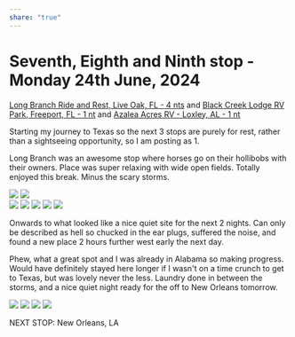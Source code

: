 ```yaml
---
share: "true"
---
```

<!--
published: 2024-02-07
image: https://library.wamphlett.net/photos/vamphlett/blog/7/L/IMG_5070.jpg
title: Seventh,Eighth and Ninth stop, Monday 24th June, 2024
slug: June24
next: New Orleans, LA
-->
# Seventh, Eighth and Ninth stop - Monday 24th June, 2024


[Long Branch Ride and Rest, Live Oak, FL - 4 nts](https://longbranchrestandride.com) and [Black Creek Lodge RV Park, Freeport, FL - 1 nt](https://www.blackcreeklodgerv.com) and [Azalea Acres RV - Loxley, AL - 1 nt](https://www.azaleaacresrvpark.com)

Starting my journey to Texas so the next 3 stops are purely for rest, rather than a sightseeing opportunity, so I am posting as 1.

Long Branch was an awesome stop where horses go on their hollibobs with their owners. Place was super relaxing with wide open fields. Totally enjoyed this break. Minus the scary storms.

<div class="images really small">
<img src="https://library.wamphlett.net/photos/vamphlett/blog/8/P/IMG_0037.jpg" />
<img src="https://library.wamphlett.net/photos/vamphlett/blog/8/P/IMG_0040.jpg" />
</div>
<div class="images really small">
<img src="https://library.wamphlett.net/photos/vamphlett/blog/8/L/IMG_0023.jpg" />
<img src="https://library.wamphlett.net/photos/vamphlett/blog/8/L/IMG_0024.jpg" />
<img src="https://library.wamphlett.net/photos/vamphlett/blog/8/L/IMG_0026.jpg" />
<img src="https://library.wamphlett.net/photos/vamphlett/blog/8/L/IMG_0032.jpg" />
<img src="https://library.wamphlett.net/photos/vamphlett/blog/8/L/IMG_0036.jpg" />
</div>

Onwards to what looked like a nice quiet site for the next 2 nights. Can only be described as hell so chucked in the ear plugs, suffered the noise, and found a new place 2 hours further west early the next day.

Phew, what a great spot and I was already in Alabama so making progress.  Would have definitely stayed here longer if I wasn't on a time crunch to get to Texas, but was lovely never the less. Laundry done in between the storms, and a nice quiet night ready for the off to New Orleans tomorrow.

<div class="images really small">
<img src="https://library.wamphlett.net/photos/vamphlett/blog/8/L/IMG_0065.jpg" />
<img src="https://library.wamphlett.net/photos/vamphlett/blog/8/L/IMG_0064.jpg" />
<img src="https://library.wamphlett.net/photos/vamphlett/blog/8/L/IMG_0059.jpg" />
<img src="https://library.wamphlett.net/photos/vamphlett/blog/8/L/IMG_0058.jpg" />
</div>

NEXT STOP: New Orleans, LA